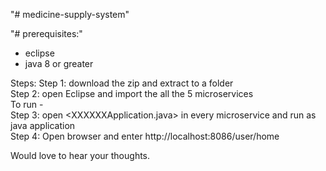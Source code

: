 "# medicine-supply-system" 


"# prerequisites:"
  - eclipse
  - java 8 or greater 

Steps:
  Step 1: download the zip and extract to a folder  
  Step 2: open Eclipse and import the all the 5 microservices  
  To run -  
  Step 3: open <XXXXXXApplication.java> in every microservice and run as java application  
  Step 4: Open browser and enter http://localhost:8086/user/home  

Would love to hear your thoughts.   

